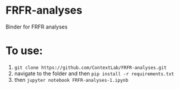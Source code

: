 # FRFR-analyses
Binder for FRFR analyses

# To use:
1. `git clone https://github.com/ContextLab/FRFR-analyses.git`
2. navigate to the folder and then `pip install -r requirements.txt`
3. then `jupyter notebook FRFR-analyses-1.ipynb`

